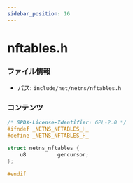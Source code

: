 ```yaml
---
sidebar_position: 16
---
```

# nftables.h

### ファイル情報

- パス: `include/net/netns/nftables.h`

### コンテンツ

```h
/* SPDX-License-Identifier: GPL-2.0 */
#ifndef _NETNS_NFTABLES_H_
#define _NETNS_NFTABLES_H_

struct netns_nftables {
	u8			gencursor;
};

#endif

```
